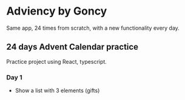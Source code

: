 # Adviency by Goncy
Same app, 24 times from scratch, with a new functionality every day.

## 24 days Advent Calendar practice
Practice project using React, typescript.

### Day 1
- Show a list with 3 elements (gifts)
